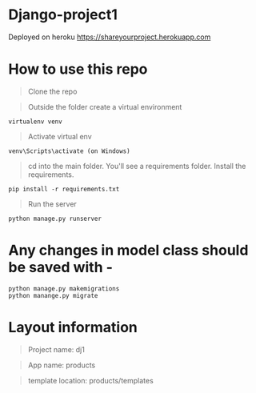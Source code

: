 # Django-project1

Deployed on heroku 
https://shareyourproject.herokuapp.com


# How to use this repo

> Clone the repo

> Outside the folder create a virtual environment 

    virtualenv venv

> Activate virtual env

    venv\Scripts\activate (on Windows)
    
> cd into the main folder. You'll see a requirements folder. Install the requirements.

    pip install -r requirements.txt
    
>  Run the server

    python manage.py runserver 

# Any changes in model class should be saved with -

    python manage.py makemigrations
    python manange.py migrate
    
# Layout information

> Project name: dj1

> App name: products

> template location: products/templates
